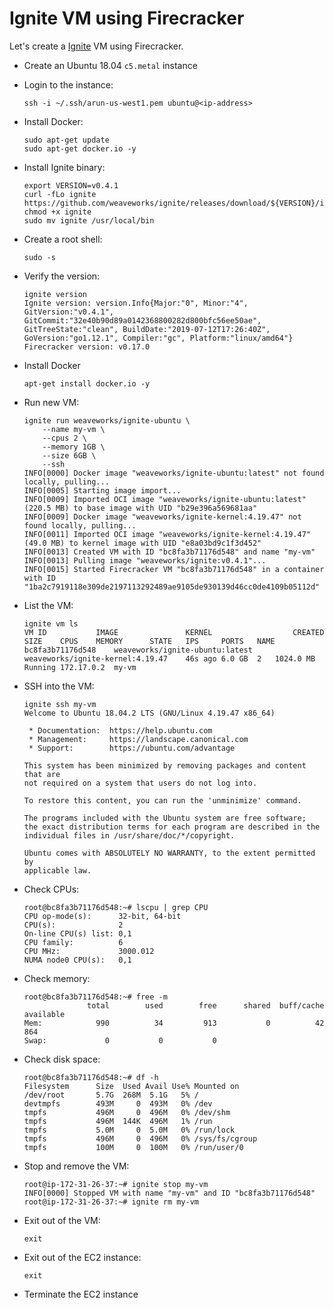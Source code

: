 # Ignite VM using Firecracker

Let's create a [Ignite](https://github.com/weaveworks/ignite) VM using Firecracker.

- Create an Ubuntu 18.04 `c5.metal` instance
- Login to the instance:

	```
	ssh -i ~/.ssh/arun-us-west1.pem ubuntu@<ip-address>
	```

- Install Docker:

	```
	sudo apt-get update
	sudo apt-get docker.io -y
	```

- Install Ignite binary:

	```
	export VERSION=v0.4.1
	curl -fLo ignite https://github.com/weaveworks/ignite/releases/download/${VERSION}/ignite
	chmod +x ignite
	sudo mv ignite /usr/local/bin
	```

- Create a root shell:

	```
	sudo -s
	```

- Verify the version:

	```
	ignite version
	Ignite version: version.Info{Major:"0", Minor:"4", GitVersion:"v0.4.1", GitCommit:"32e40b90d89a0142368800282d800bfc56ee50ae", GitTreeState:"clean", BuildDate:"2019-07-12T17:26:40Z", GoVersion:"go1.12.1", Compiler:"gc", Platform:"linux/amd64"}
	Firecracker version: v0.17.0
	```

- Install Docker

	```
	apt-get install docker.io -y
	```

- Run new VM:

	```
	ignite run weaveworks/ignite-ubuntu \
		--name my-vm \
		--cpus 2 \
		--memory 1GB \
		--size 6GB \
		--ssh
	INFO[0000] Docker image "weaveworks/ignite-ubuntu:latest" not found locally, pulling... 
	INFO[0005] Starting image import...                     
	INFO[0009] Imported OCI image "weaveworks/ignite-ubuntu:latest" (220.5 MB) to base image with UID "b29e396a569681aa" 
	INFO[0009] Docker image "weaveworks/ignite-kernel:4.19.47" not found locally, pulling... 
	INFO[0011] Imported OCI image "weaveworks/ignite-kernel:4.19.47" (49.0 MB) to kernel image with UID "e8a03bd9c1f3d452" 
	INFO[0013] Created VM with ID "bc8fa3b71176d548" and name "my-vm" 
	INFO[0013] Pulling image "weaveworks/ignite:v0.4.1"...  
	INFO[0015] Started Firecracker VM "bc8fa3b71176d548" in a container with ID "1ba2c7919118e309de2197113292489ae9105de930139d46cc0de4109b05112d" 
	```

- List the VM:

	```
	ignite vm ls
	VM ID			IMAGE				KERNEL					CREATED	SIZE	CPUS	MEMORY		STATE	IPS		PORTS	NAME
	bc8fa3b71176d548	weaveworks/ignite-ubuntu:latest	weaveworks/ignite-kernel:4.19.47	46s ago	6.0 GB	2	1024.0 MB	Running	172.17.0.2	my-vm
	```

- SSH into the VM:

	```
	ignite ssh my-vm
	Welcome to Ubuntu 18.04.2 LTS (GNU/Linux 4.19.47 x86_64)

	 * Documentation:  https://help.ubuntu.com
	 * Management:     https://landscape.canonical.com
	 * Support:        https://ubuntu.com/advantage

	This system has been minimized by removing packages and content that are
	not required on a system that users do not log into.

	To restore this content, you can run the 'unminimize' command.

	The programs included with the Ubuntu system are free software;
	the exact distribution terms for each program are described in the
	individual files in /usr/share/doc/*/copyright.

	Ubuntu comes with ABSOLUTELY NO WARRANTY, to the extent permitted by
	applicable law.
	```

- Check CPUs:

	```
	root@bc8fa3b71176d548:~# lscpu | grep CPU
	CPU op-mode(s):      32-bit, 64-bit
	CPU(s):              2
	On-line CPU(s) list: 0,1
	CPU family:          6
	CPU MHz:             3000.012
	NUMA node0 CPU(s):   0,1
	```

- Check memory:

	```
	root@bc8fa3b71176d548:~# free -m
	              total        used        free      shared  buff/cache   available
	Mem:            990          34         913           0          42         864
	Swap:             0           0           0
	```

- Check disk space:

	```
	root@bc8fa3b71176d548:~# df -h
	Filesystem      Size  Used Avail Use% Mounted on
	/dev/root       5.7G  268M  5.1G   5% /
	devtmpfs        493M     0  493M   0% /dev
	tmpfs           496M     0  496M   0% /dev/shm
	tmpfs           496M  144K  496M   1% /run
	tmpfs           5.0M     0  5.0M   0% /run/lock
	tmpfs           496M     0  496M   0% /sys/fs/cgroup
	tmpfs           100M     0  100M   0% /run/user/0
	```

- Stop and remove the VM:

	```
	root@ip-172-31-26-37:~# ignite stop my-vm
	INFO[0000] Stopped VM with name "my-vm" and ID "bc8fa3b71176d548" 
	root@ip-172-31-26-37:~# ignite rm my-vm
	```

- Exit out of the VM:

	```
	exit
	```

- Exit out of the EC2 instance:

	```
	exit
	```

- Terminate the EC2 instance
